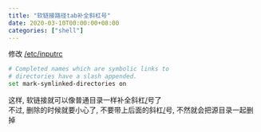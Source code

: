 ```yaml
---
title: "软链接路径tab补全斜杠号"
date: 2020-03-10T00:00:00+08:00
categories: ["shell"]
---
```


修改 [/etc/inputrc]() 
```sh
# Completed names which are symbolic links to
# directories have a slash appended.
set mark-symlinked-directories on
```
这样, 软链接就可以像普通目录一样补全斜杠[/]()号了  
不过, 删除的时候就要小心了, 不要带上后面的斜杠[/]()号, 不然就会把源目录一起删掉  
